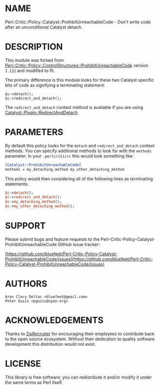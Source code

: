 # NAME

Perl::Critic::Policy::Catalyst::ProhibitUnreachableCode -
Don't write code after an unconditional Catalyst detach.

# DESCRIPTION

This module was forked from
[Perl::Critic::Policy::ControlStructures::ProhibitUnreachableCode](https://metacpan.org/pod/Perl::Critic::Policy::ControlStructures::ProhibitUnreachableCode)
version `1.132` and modified to fit.

The primary difference is this module looks for these two
Catalyst specific bits of code as signifying a terminating statement:

```
$c->detach();
$c->redirect_and_detach();
```

The `redirect_and_detach` context method is available if you are using
[Catalyst::Plugin::RedirectAndDetach](https://metacpan.org/pod/Catalyst::Plugin::RedirectAndDetach).

# PARAMETERS

By default this policy looks for the `detach` and `redirect_and_detach`
context methods.  You can specify additional methods to look for with
the `methods` parameter.  In your `.perlcriticrc` this would look
something like:

```perl
[Catalyst::ProhibitUnreachableCode]
methods = my_detaching_method my_other_detaching_method
```

This policy would then considering all of the following lines as
terminating statements:

```perl
$c->detach();
$c->redirect_and_detach();
$c->my_detaching_method();
$c->my_other_detaching_method();
```

# SUPPORT

Please submit bugs and feature requests to the
Perl-Critic-Policy-Catalyst-ProhibitUnreachableCode GitHub issue tracker:

[https://github.com/bluefeet/Perl-Critic-Policy-Catalyst-ProhibitUnreachableCode/issues](https://github.com/bluefeet/Perl-Critic-Policy-Catalyst-ProhibitUnreachableCode/issues)

# AUTHORS

```
Aran Clary Deltac <bluefeet@gmail.com>
Peter Guzis <pguzis@cpan.org>
```

# ACKNOWLEDGEMENTS

Thanks to [ZipRecruiter](https://www.ziprecruiter.com/)
for encouraging their employees to contribute back to the open
source ecosystem.  Without their dedication to quality software
development this distribution would not exist.

# LICENSE

This library is free software; you can redistribute it and/or modify
it under the same terms as Perl itself.
